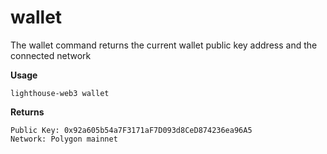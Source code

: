 # wallet

The wallet command returns the current wallet public key address and the connected network

**Usage**

```
lighthouse-web3 wallet
```

**Returns**

```
Public Key: 0x92a605b54a7F3171aF7D093d8CeD874236ea96A5
Network: Polygon mainnet
```

